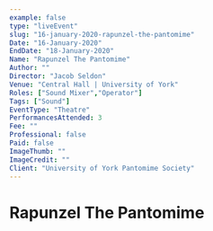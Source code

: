 ```yaml
---
example: false
type: "liveEvent"
slug: "16-january-2020-rapunzel-the-pantomime"
Date: "16-January-2020"
EndDate: "18-January-2020"
Name: "Rapunzel The Pantomime"
Author: ""
Director: "Jacob Seldon"
Venue: "Central Hall | University of York"
Roles: ["Sound Mixer","Operator"]
Tags: ["Sound"]
EventType: "Theatre"
PerformancesAttended: 3
Fee: ""
Professional: false
Paid: false
ImageThumb: ""
ImageCredit: ""
Client: "University of York Pantomime Society"
---
```


# Rapunzel The Pantomime

